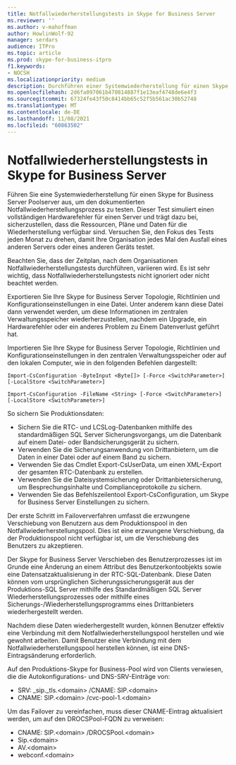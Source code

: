 ```yaml
---
title: Notfallwiederherstellungstests in Skype for Business Server
ms.reviewer: ''
ms.author: v-mahoffman
author: HowlinWolf-92
manager: serdars
audience: ITPro
ms.topic: article
ms.prod: skype-for-business-itpro
f1.keywords:
- NOCSH
ms.localizationpriority: medium
description: Durchführen einer Systemwiederherstellung für einen Skype for Business Server Poolserver zum Testen des dokumentierten Notfallwiederherstellungsprozesses
ms.openlocfilehash: 2d6fa097061b470814887f1e13eaf4748de6e4f3
ms.sourcegitcommit: 67324fe43f50c8414bb65c52f5b561ac30b52748
ms.translationtype: MT
ms.contentlocale: de-DE
ms.lasthandoff: 11/08/2021
ms.locfileid: "60863502"
---
```

# <a name="disaster-recovery-testing-in-skype-for-business-server"></a>Notfallwiederherstellungstests in Skype for Business Server

Führen Sie eine Systemwiederherstellung für einen Skype for Business Server Poolserver aus, um den dokumentierten Notfallwiederherstellungsprozess zu testen. Dieser Test simuliert einen vollständigen Hardwarefehler für einen Server und trägt dazu bei, sicherzustellen, dass die Ressourcen, Pläne und Daten für die Wiederherstellung verfügbar sind. Versuchen Sie, den Fokus des Tests jeden Monat zu drehen, damit Ihre Organisation jedes Mal den Ausfall eines anderen Servers oder eines anderen Geräts testet. 

Beachten Sie, dass der Zeitplan, nach dem Organisationen Notfallwiederherstellungstests durchführen, variieren wird. Es ist sehr wichtig, dass Notfallwiederherstellungstests nicht ignoriert oder nicht beachtet werden. 

Exportieren Sie Ihre Skype for Business Server Topologie, Richtlinien und Konfigurationseinstellungen in eine Datei. Unter anderem kann diese Datei dann verwendet werden, um diese Informationen im zentralen Verwaltungsspeicher wiederherzustellen, nachdem ein Upgrade, ein Hardwarefehler oder ein anderes Problem zu Einem Datenverlust geführt hat.

Importieren Sie Ihre Skype for Business Server Topologie, Richtlinien und Konfigurationseinstellungen in den zentralen Verwaltungsspeicher oder auf den lokalen Computer, wie in den folgenden Befehlen dargestellt: 

`Import-CsConfiguration -ByteInput <Byte[]> [-Force <SwitchParameter>] [-LocalStore <SwitchParameter>]`

`Import-CsConfiguration -FileName <String> [-Force <SwitchParameter>] [-LocalStore <SwitchParameter>]` 

So sichern Sie Produktionsdaten:

- Sichern Sie die RTC- und LCSLog-Datenbanken mithilfe des standardmäßigen SQL Server Sicherungsvorgangs, um die Datenbank auf einem Datei- oder Bandsicherungsgerät zu sichern.
- Verwenden Sie die Sicherungsanwendung von Drittanbietern, um die Daten in einer Datei oder auf einem Band zu sichern.
- Verwenden Sie das Cmdlet Export-CsUserData, um einen XML-Export der gesamten RTC-Datenbank zu erstellen.
- Verwenden Sie die Dateisystemsicherung oder Drittanbietersicherung, um Besprechungsinhalte und Complianceprotokolle zu sichern.
- Verwenden Sie das Befehlszeilentool Export-CsConfiguration, um Skype for Business Server Einstellungen zu sichern.

Der erste Schritt im Failoververfahren umfasst die erzwungene Verschiebung von Benutzern aus dem Produktionspool in den Notfallwiederherstellungspool. Dies ist eine erzwungene Verschiebung, da der Produktionspool nicht verfügbar ist, um die Verschiebung des Benutzers zu akzeptieren.

Der Skype for Business Server Verschieben des Benutzerprozesses ist im Grunde eine Änderung an einem Attribut des Benutzerkontoobjekts sowie eine Datensatzaktualisierung in der RTC-SQL-Datenbank. Diese Daten können vom ursprünglichen Sicherungssicherungsgerät aus der Produktions-SQL Server mithilfe des Standardmäßigen SQL Server Wiederherstellungsprozesses oder mithilfe eines Sicherungs-/Wiederherstellungsprogramms eines Drittanbieters wiederhergestellt werden.

Nachdem diese Daten wiederhergestellt wurden, können Benutzer effektiv eine Verbindung mit dem Notfallwiederherstellungspool herstellen und wie gewohnt arbeiten. Damit Benutzer eine Verbindung mit dem Notfallwiederherstellungspool herstellen können, ist eine DNS-Eintragsänderung erforderlich.

Auf den Produktions-Skype for Business-Pool wird von Clients verwiesen, die die Autokonfigurations- und DNS-SRV-Einträge von:

- SRV: _sip._tls.\<domain> /CNAME: SIP.\<domain>
- CNAME: SIP.\<domain> /cvc-pool-1.\<domain>

Um das Failover zu vereinfachen, muss dieser CNAME-Eintrag aktualisiert werden, um auf den DROCSPool-FQDN zu verweisen:

- CNAME: SIP.\<domain> /DROCSPool.\<domain>
- Sip.\<domain>
- AV.\<domain>
- webconf.\<domain>

